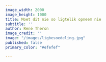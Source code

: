 ```yaml
---
image_width: 2000
image_height: 1000
title: Moet dit nie so ligtelik opneem nie
subtitle: ''
author: René Theron
image_credit: ''
image: "/images/ligbesoedeling.jpg"
published: false
primary_color: "#efefef"

---
```

